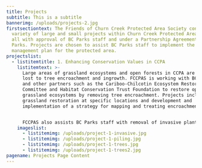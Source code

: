 ```yaml
---
title: Projects
subtitle: This is a subtitle
bannerimg: /uploads/projects-2.jpg
firstsectiontext: The Friends of Churn Creek Protected Area Society conducts a
  variety of large and small projects within Churn Creek Protected Area (CCPA),
  all with approval of BC Parks staff and under a Partnership Agreement with BC
  Parks. Projects are chosen to assist BC Parks staff to implement the
  management plan for the protected area.
projectslist:
  - listitemtitle: 1. Enhancing Conservation Values in CCPA
    listitemtext: >-
      Large areas of grassland ecosystems and open forests in CCPA are being
      lost to tree encroachment and ingrowth. FCCPAS is working with BC Parks
      and other partners such as the Cariboo-Chilcotin Ecosystem Restoration
      Committee and Habitat Conservation Trust Foundation to restore open
      grassland ecosystems by removing tree encroachment. Projects include
      grassland restoration at specific locations and development and
      implementation of a strategy for mapping and treating encroachment.


      FCCPAS also assists BC Parks staff with removal of invasive plants in grasslands and open forests.
    imageslist:
      - listitemimg: /uploads/project-1-invasive.jpg
      - listitemimg: /uploads/project-1-piling.jpg
      - listitemimg: /uploads/project-1-trees.jpg
      - listitemimg: /uploads/project-1-trees2.jpg
pagename: Projects Page Content
---
```


